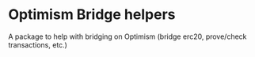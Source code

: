 # Optimism Bridge helpers

A package to help with bridging on Optimism (bridge erc20, prove/check transactions, etc.)
